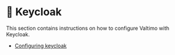 # 🔐 Keycloak

This section contains instructions on how to configure Valtimo with Keycloak.

* [Configuring keycloak](configuring-keycloak.md)

